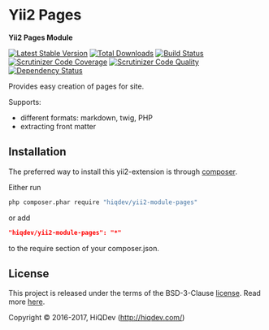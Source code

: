 # Yii2 Pages

**Yii2 Pages Module**

[![Latest Stable Version](https://poser.pugx.org/hiqdev/yii2-module-pages/v/stable)](https://packagist.org/packages/hiqdev/yii2-module-pages)
[![Total Downloads](https://poser.pugx.org/hiqdev/yii2-module-pages/downloads)](https://packagist.org/packages/hiqdev/yii2-module-pages)
[![Build Status](https://img.shields.io/travis/hiqdev/yii2-module-pages.svg)](https://travis-ci.org/hiqdev/yii2-module-pages)
[![Scrutinizer Code Coverage](https://img.shields.io/scrutinizer/coverage/g/hiqdev/yii2-module-pages.svg)](https://scrutinizer-ci.com/g/hiqdev/yii2-module-pages/)
[![Scrutinizer Code Quality](https://img.shields.io/scrutinizer/g/hiqdev/yii2-module-pages.svg)](https://scrutinizer-ci.com/g/hiqdev/yii2-module-pages/)
[![Dependency Status](https://www.versioneye.com/php/hiqdev:yii2-module-pages/dev-master/badge.svg)](https://www.versioneye.com/php/hiqdev:yii2-module-pages/dev-master)

Provides easy creation of pages for site.

Supports:

- different formats: markdown, twig, PHP
- extracting front matter

## Installation

The preferred way to install this yii2-extension is through [composer](http://getcomposer.org/download/).

Either run

```sh
php composer.phar require "hiqdev/yii2-module-pages"
```

or add

```json
"hiqdev/yii2-module-pages": "*"
```

to the require section of your composer.json.

## License

This project is released under the terms of the BSD-3-Clause [license](LICENSE).
Read more [here](http://choosealicense.com/licenses/bsd-3-clause).

Copyright © 2016-2017, HiQDev (http://hiqdev.com/)
